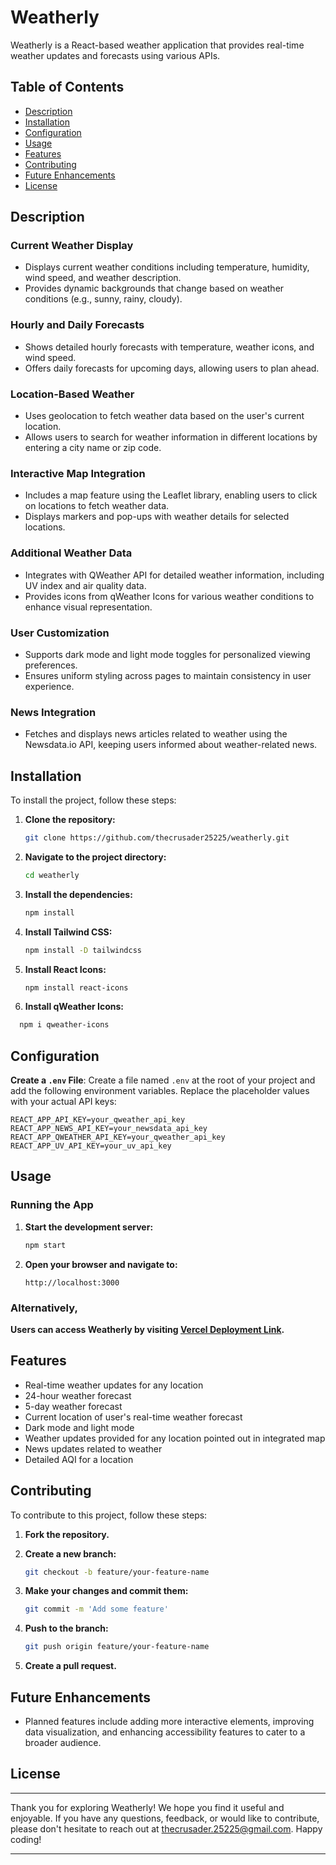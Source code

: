 # Weatherly

Weatherly is a React-based weather application that provides real-time weather updates and forecasts using various APIs.


## Table of Contents

- [Description](#description)
- [Installation](#installation)
- [Configuration](#configuration)
- [Usage](#usage)
- [Features](#features)
- [Contributing](#contributing)
- [Future Enhancements](#enhancements)
- [License](#license)


## Description

### Current Weather Display
- Displays current weather conditions including temperature, humidity, wind speed, and weather description.
- Provides dynamic backgrounds that change based on weather conditions (e.g., sunny, rainy, cloudy).

### Hourly and Daily Forecasts
- Shows detailed hourly forecasts with temperature, weather icons, and wind speed.
- Offers daily forecasts for upcoming days, allowing users to plan ahead.

### Location-Based Weather
- Uses geolocation to fetch weather data based on the user's current location.
- Allows users to search for weather information in different locations by entering a city name or zip code.

### Interactive Map Integration
- Includes a map feature using the Leaflet library, enabling users to click on locations to fetch weather data.
- Displays markers and pop-ups with weather details for selected locations.

### Additional Weather Data
- Integrates with QWeather API for detailed weather information, including UV index and air quality data.
- Provides icons from qWeather Icons for various weather conditions to enhance visual representation.

### User Customization
- Supports dark mode and light mode toggles for personalized viewing preferences.
- Ensures uniform styling across pages to maintain consistency in user experience.

### News Integration
- Fetches and displays news articles related to weather using the Newsdata.io API, keeping users informed about weather-related news.


## Installation

To install the project, follow these steps:

1. **Clone the repository:**
   ```sh
   git clone https://github.com/thecrusader25225/weatherly.git
   ```
2. **Navigate to the project directory:**

    ```sh
    cd weatherly
    ```

3. **Install the dependencies:**

    ```sh
    npm install
    ```

4. **Install Tailwind CSS:**

    ```sh
    npm install -D tailwindcss
    ```

5. **Install React Icons:**

    ```sh
    npm install react-icons
    ```

6. **Install qWeather Icons:**
  ```sh
    npm i qweather-icons
  ```


## Configuration

 **Create a `.env` File**:
   Create a file named `.env` at the root of your project and add the following environment variables. Replace the placeholder values with your actual API keys:

   ```plaintext
   REACT_APP_API_KEY=your_qweather_api_key
   REACT_APP_NEWS_API_KEY=your_newsdata_api_key
   REACT_APP_QWEATHER_API_KEY=your_qweather_api_key
   REACT_APP_UV_API_KEY=your_uv_api_key
   ```


## Usage

### Running the App

1. **Start the development server:**

    ```sh
    npm start
    ```

2. **Open your browser and navigate to:**

    ```
    http://localhost:3000
    ```

### Alternatively,

**Users can access Weatherly by visiting [Vercel Deployment Link](https://weatherly-theta.vercel.app/).**
    

## Features

- Real-time weather updates for any location 
- 24-hour weather forecast
- 5-day weather forecast
- Current location of user's real-time weather forecast 
- Dark mode and light mode
- Weather updates provided for any location pointed out in integrated map
- News updates related to weather
- Detailed AQI for a location


## Contributing

To contribute to this project, follow these steps:

1. **Fork the repository.**

2. **Create a new branch:**

    ```bash
    git checkout -b feature/your-feature-name
    ```

3. **Make your changes and commit them:**

    ```bash
    git commit -m 'Add some feature'
    ```

4. **Push to the branch:**

    ```bash
    git push origin feature/your-feature-name
    ```

5. **Create a pull request.**


## Future Enhancements

- Planned features include adding more interactive elements, improving data visualization, and enhancing accessibility features to cater to a broader audience.


## License


---

Thank you for exploring Weatherly! We hope you find it useful and enjoyable. If you have any questions, feedback, or would like to contribute, please don't hesitate to reach out at [thecrusader.25225@gmail.com](mailto:thecrusader.25225@gmail.com). Happy coding!

---


